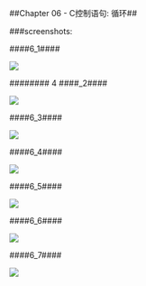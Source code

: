 ##Chapter 06 - C控制语句: 循环##

###screenshots:

####6_1####

![](https://github.com/PytLab/C-Primer-Plus/blob/master/ch06/screenshots/6_1_out.gif)

######## 4 ####_2####

![](https://github.com/PytLab/C-Primer-Plus/blob/master/ch06/screenshots/6_2_out.gif)

####6_3####

![](https://github.com/PytLab/C-Primer-Plus/blob/master/ch06/screenshots/6_3_out.gif)

####6_4####

![](https://github.com/PytLab/C-Primer-Plus/blob/master/ch06/screenshots/6_4_out.gif)

####6_5####

![](https://github.com/PytLab/C-Primer-Plus/blob/master/ch06/screenshots/6_5_out.gif)

####6_6####

![](https://github.com/PytLab/C-Primer-Plus/blob/master/ch06/screenshots/6_6_out.gif)

####6_7####

![](https://github.com/PytLab/C-Primer-Plus/blob/master/ch06/screenshots/6_7_out.gif)